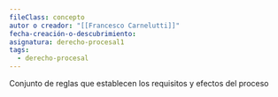 ```yaml
---
fileClass: concepto
autor o creador: "[[Francesco Carnelutti]]"
fecha-creación-o-descubrimiento: 
asignatura: derecho-procesal1
tags:
  - derecho-procesal
---
```

Conjunto de reglas que establecen los requisitos y efectos del proceso
